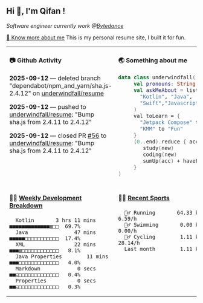  <h2> Hi 👋, I'm Qifan ! </h2>
 <p><em>Software engineer currently work @<a href="https://www.bytedance.com/en/">Bytedance</a></em></p>
 <p><a href="https://qifanyang.com/resume" target="_blank"> 🔭 Know more about me</a> This is my personal resume site, I built it for fun.</p>
 <table width="960px"><tr><td valign="top" width="50%">

  #### 📷 Github Activity
  <!-- githubActivity starts -->
**2025-09-12** — deleted branch "dependabot/npm_and_yarn/sha.js-2.4.12" on [underwindfall/resume](https://api.github.com/repos/underwindfall/resume)

**2025-09-12** — pushed to [underwindfall/resume](https://api.github.com/repos/underwindfall/resume): "Bump sha.js from 2.4.11 to 2.4.12"

**2025-09-12** — closed PR [#56](https://api.github.com/repos/underwindfall/resume/pulls/56) to [underwindfall/resume](https://api.github.com/repos/underwindfall/resume): "Bump sha.js from 2.4.11 to 2.4.12"
  <!-- githubActivity ends -->
  </td><td valign="top" width="50%">

  #### 🌏 Something about me
  <!-- profile starts -->
  ```kotlin
  data class underwindfall(
       val pronouns: String = "he|him",
       val askMeAbout = listOf(
         "Kotlin", "Java",
         "Swift","Javascript", "Typescript"
       )
       val toLearn = {
         "Jetpack Compose" to "Future",
         "KMM" to "Fun"
       }
       (0..end).reduce { acc, new ->
          study(new)
          coding(new)
          sumUp(acc) + haveFun(new)
       }
  )
  ```
  <!-- profile ends -->
  </td></tr><tr><td valign="top" width="50%">
  
  #### 🏊‍♂️ <a href="https://gist.github.com/underwindfall/377ee88ba1fabd1e93516e48ca9c61eb" target="_blank">Weekly Development Breakdown</a>
   <!-- codeTime starts -->
   ```text
     Kotlin       3 hrs 11 mins  ■■■■■■■■■■■■■▥□□  69.7%
     Java               47 mins  ■■■■■□□□□□□□□□□□  17.4%
     XML                22 mins  ■■■▥□□□□□□□□□□□□   8.1%
     Java Properties        11 mins  ■■■□□□□□□□□□□□□□   4.0%
     Markdown            0 secs  ■■◱□□□□□□□□□□□□□   0.4%
     Properties          0 secs  ■■◱□□□□□□□□□□□□□   0.3%
   ```
   <!-- codeTime starts -->
   </td>
   <td valign="top" width="50%">

   #### 🤾‍♂️ <a href="https://gist.github.com/underwindfall/76198d6f6918f9f94d022c8ad881f98b" target="_blank">Recent Sports</a>

   <!-- Sports starts -->
   ```text
     ‍🏃‍♂️ Running       64.33 km ▩▩▩▩▩▩▩▩▩▩▩▨  6.59/h
     🏊‍♂️ Swimming       0.00 km □□□□□□□□□□□□  0.00/h
     🚴‍♂️ Cycling        1.11 km □□□□□□□□□□□□ 28.14/h
     Last month        1.11 km   0:2h
   ```
   <!-- Sports ends -->
   </td></tr></table>